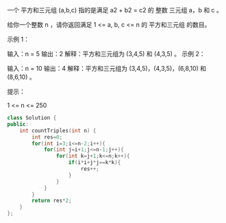 一个 平方和三元组 (a,b,c) 指的是满足 a2 + b2 = c2 的 整数 三元组 a，b 和 c 。

给你一个整数 n ，请你返回满足 1 <= a, b, c <= n 的 平方和三元组 的数目。

 

示例 1：

输入：n = 5
输出：2
解释：平方和三元组为 (3,4,5) 和 (4,3,5) 。
示例 2：

输入：n = 10
输出：4
解释：平方和三元组为 (3,4,5)，(4,3,5)，(6,8,10) 和 (8,6,10) 。


提示：

1 <= n <= 250

```cpp
class Solution {
public:
    int countTriples(int n) {
        int res=0;
        for(int i=3;i<=n-2;i++){
            for(int j=i+1;j<=n-1;j++){
                for(int k=j+1;k<=n;k++){
                    if(i*i+j*j==k*k){
                        res++;
                    }
                }
            }
        }
        return res*2;
    }
};
```

